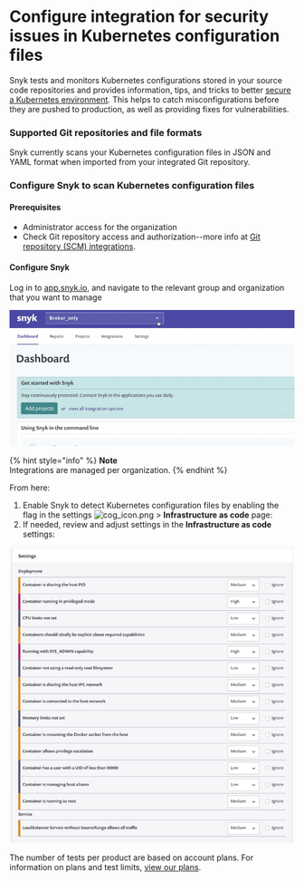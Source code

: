 # Configure integration for security issues in Kubernetes configuration files

Snyk tests and monitors Kubernetes configurations stored in your source code repositories and provides information, tips, and tricks to better [secure a Kubernetes environment](https://snyk.io/learn/kubernetes-security/). This helps to catch misconfigurations before they are pushed to production, as well as providing fixes for vulnerabilities.

### Supported Git repositories and file formats

Snyk currently scans your Kubernetes configuration files in JSON and YAML format when imported from your integrated Git repository.

### Configure Snyk to scan Kubernetes configuration files

#### **Prerequisites**

* Administrator access for the organization
* Check Git repository access and authorization--more info at [Git repository (SCM) integrations](https://support.snyk.io/hc/en-us/sections/360001138098-Git-repository-SCM-integrations).

#### **Configure Snyk**

Log in to [app.snyk.io](https://app.snyk.io), and navigate to the relevant group and organization that you want to manage

![](<../../../.gitbook/assets/add-artifactory-images (1) (2) (1) (1) (45).gif>)

{% hint style="info" %}
**Note**\
Integrations are managed per organization.
{% endhint %}

From here:

1. Enable Snyk to detect Kubernetes configuration files by enabling the flag in the settings ![cog\_icon.png](../../../.gitbook/assets/cog\_icon.png) > **Infrastructure as code** page:
2. If needed, review and adjust settings in the **Infrastructure as code** settings:

![Configure-Policies.png](../../../.gitbook/assets/uuid-34af73f5-ffde-39bb-ffa4-364884089b2e-en.png)

The number of tests per product are based on account plans. For information on plans and test limits, [view our plans](https://snyk.io/plans/).

